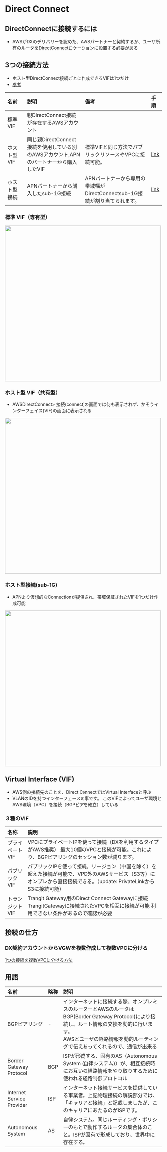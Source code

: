 # Direct Connect

## DirectConnectに接続するには
- AWSがDXのデリバリーを認めた、AWSパートナーと契約するか、ユーザ所有のルータをDirectConnectロケーションに設置する必要がある

## 3つの接続方法
- ホスト型DirectConnect接続ごとに作成できるVIFは1つだけ
- [参考](https://aws.amazon.com/jp/premiumsupport/knowledge-center/direct-connect-types/)


| 名前 | 説明 | 備考 | 手順 |
| :- | :- | :- | :- |
| 標準VIF　| 親DirectConnect接続が存在するAWSアカウント |  |  |
| ホスト型VIF | 同じ親DirectConnect接続を使用している別のAWSアカウント,APNのパートナーから購入したVIF | 標準VIFと同じ方法でパブリックリソースやVPCに接続可能。 | [link](https://docs.aws.amazon.com/directconnect/latest/UserGuide/createhostedvirtualinterface.html) |
| ホスト型接続 |  APNパートナーから購入したsub-1G接続 | APNパートナーから専用の帯域幅がDirectConnectsub-1G接続が割り当てられます。 | [link](https://docs.aws.amazon.com/directconnect/latest/UserGuide/accept-hosted-connection.html) |

### 標準 VIF（専有型）
<img src=https://user-images.githubusercontent.com/45380191/147321741-34da56ff-6d8b-409e-a4db-71e97fc1eb79.png width=500>

### ホスト型 VIF（共有型）
- AWSDirectConnect> 接続(connect)の画面では何も表示されず、かそうインターフェイス(VIF)の画面に表示される

<img src=https://user-images.githubusercontent.com/45380191/147321760-35e5879d-2b60-4347-a3f6-b509e242a76c.png width=500>

### ホスト型接続(sub-1G)
- APNより仮想的なConnectionが提供され、帯域保証されたVIFを1つだけ作成可能

<img src=https://user-images.githubusercontent.com/45380191/147322489-2bb98a37-0e4b-45a2-83bd-a1f711ea6a26.png width=500>

## Virtual Interface (VIF)
- AWS側の接続先のことを、Direct ConnectではVirtual Interfaceと呼ぶ
- VLANのIDを持つインターフェースの事です。 このVIFによってユーザ環境とAWS環境（VPC）を接続（BGPピアを確立）している

### ３種のVIF
| 名称 | 説明 |
| :- | :- |
| プライベートVIF | VPCにプライベートIPを使って接続（DXを利用するタイプがAWS推奨） 最大10個のVPCと接続が可能。これにより、BGPピアリングのセッション数が減ります。 |
| パブリックVIF | パブリックIPを使って接続。リージョン（中国を除く）を超えた接続が可能で、VPC外のAWSサービス（S3等）にオンプレから直接接続できる。（update: PrivateLinkからS3に接続可能） |
| トランジットVIF | Trangit Gateway用のDirect Connect Gatewayに接続 TrangitGatewayに接続されたVPCを相互に接続が可能 利用できない条件があるので確認が必要|

## 接続の仕方
### DX契約アカウントからVGWを複数作成して複数VPCに分ける
[1つの接続を複数VPCに分ける方法](https://qiita.com/KurokawaKouhei/items/d87e608fe43794bc5738)


## 用語

| 名前 | 略称 | 説明 |
| :- | :- | :- |
| BGPピアリング | - | インターネットに接続する際、オンプレミスのルーターとAWSのルータはBGP(Border Gateway Protocol)により接続し、ルート情報の交換を動的に行います。<br>AWSとユーザの経路情報を動的ルーティングで伝えあってくれるので、通信が出来る |
| Border Gateway Protocol | BGP | ISPが形成する、固有のAS（Autonomous System (自律システム)）が、相互接続時にお互いの経路情報をやり取りするために使われる経路制御プロトコル | 
| Internet Service Provider | ISP | インターネット接続サービスを提供している事業者。上記物理接続の解説部分では、「キャリアと接続」と記載しましたが、このキャリアにあたるのがISPです。 |
| Autonomous System | AS | 自律システム。同じルーティング・ポリシーのもとで動作するルータの集合体のこと。ISPが固有で形成しており、世界中に存在する。| 
